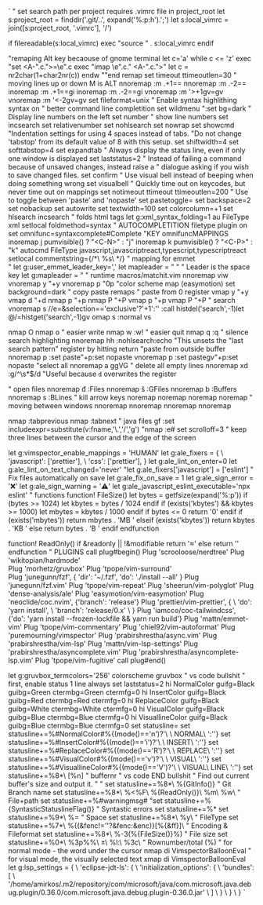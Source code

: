 `
" set search path per project requires .vimrc file in project_root 
let s:project_root = finddir('.git/..', expand('%:p:h').';')
let s:local_vimrc = join([s:project_root, '.vimrc'], '/')

if filereadable(s:local_vimrc)
exec "source " . s:local_vimrc
endif

"remaping Alt key becaouse of gnome terminal
let c='a'
while c <= 'z'
exec "set <A-".c.">=\e".c
exec "imap \e".c." <A-".c.">"
let c = nr2char(1+char2nr(c))
endw
""end remap
set timeout ttimeoutlen=30
" moving lines up or down M is ALT
nnoremap <M-DOWN> :m .+1<CR>==
nnoremap <M-Up> :m .-2<CR>==
inoremap <M-DOWN> <Esc>:m .+1<CR>==gi
inoremap <M-Up> <Esc>:m .-2<CR>==gi
vnoremap <M-DOWN> :m '>+1<CR>gv=gv
vnoremap <M-Up> :m '<-2<CR>gv=gv
set fileformat=unix
" Enable syntax highlithing
syntax on
" better command line completition
set wildmenu
":set bg=dark
" Display line numbers on the left
set number
" show line numbers
set incsearch
set relativenumber
set nohlsearch
set nowrap
set showcmd
"Indentation settings for using 4 spaces instead of tabs.
"Do not change 'tabstop' from its default value of 8 with this setup.
set shiftwidth=4
set softtabstop=4
set expandtab
" Always display the status line, even if only one window is displayed
set laststatus=2
" Instead of failing a command because of unsaved changes, instead raise a
" dialogue asking if you wish to save changed files.
set confirm
" Use visual bell instead of beeping when doing something wrong
set visualbell
" Quickly time out on keycodes, but never time out on mappings
set notimeout ttimeout ttimeoutlen=200
" Use <F11> to toggle between 'paste' and 'nopaste'
set pastetoggle=<F11>
set backspace=2
set nobackup
set autowrite
set textwidth=100
set colorcolumn=+1
set hlsearch incsearch
" folds html tags
let g:xml_syntax_folding=1
au FileType xml setlocal foldmethod=syntax
" AUTOCOMPLETITION
filetype plugin on
set omnifunc=syntaxcomplete#Complete
"KEY omnifuncMAPPINGS
inoremap <expr> j pumvisible() ? "\<C-N>" : "j"
inoremap <expr> k pumvisible() ? "\<C-P>" : "k"
autocmd FileType javascript,javascriptreact,typescript,typescriptreact setlocal commentstring={/*\ %s\ */}
" mapping for emmet  
" let g:user_emmet_leader_key=','
let mapleader = " " " Leader is the space key
let g:mapleader = " "
runtime macros/matchit.vim
nnoremap <Space> viw
vnoremap <leader>y "+y
vnoremap <leader>p "0p
"color scheme
map <leader><leader> <Plug>(easymotion)<cr>
set background=dark
" copy paste remaps
" paste from 0 register
vmap <leader>y "+y
vmap <leader>d "+d
nmap <leader>p "+p
nmap <leader>P "+P
vmap <leader>p "+p
vmap <leader>P "+P
" search 
vnoremap <silent> s //e<C-r>=&selection=='exclusive'?'+1':''<CR><CR>
\:<C-u>call histdel('search',-1)<Bar>let @/=histget('search',-1)<CR>gv
omap s :normal vs<CR>

nmap <S-Enter> O<Esc>
nmap <CR> o<Esc>
" easier write
nmap <leader>w :w!<cr>
" easier quit
nmap <leader>q :q<cr>
" silence search highlighting
nnoremap <leader>hh :nohlsearch<Bar>:echo<CR>
"This unsets the "last search pattern" register by hitting return
"paste from outside buffer
nnoremap <leader>p :set paste<CR>"+p:set nopaste<CR>
vnoremap <leader>p <Esc>:set paste<CR>gv"+p:set nopaste<CR>
"select all
nnoremap <leader>a ggVG
" delete all empty lines
nnoremap xd :g/^\s*$/d<CR>
"Useful because `d` overwrites the <quote> register

" open files
nnoremap đ :Files <CR>
nnoremap š :GFiles <CR>
nnoremap <leader>b :Buffers<CR>
nnoremap <leader>s :BLines<CR>
" kill arrow keys
noremap <silent> <Up>    <Nop>
noremap <silent> <Down>  <Nop>
noremap <silent> <Left>  <Nop>
noremap <silent> <Right> <Nop>
" moving between windows
nnoremap <C-J> <C-W><C-J>
nnoremap <C-K> <C-W><C-K>
nnoremap <C-L> <C-W><C-L>
nnoremap <C-H> <C-W><C-H>


nmap <M-LEFT> :tabprevious<cr>
nmap <M-RIGHT> :tabnext<cr>
" java files gf
:set includeexpr=substitute(v:fname,'\\.','/','g')
"nmap <F12> :e#<CR>
set scrolloff=3 " keep three lines between the cursor and the edge of the screen


let g:vimspector_enable_mappings = 'HUMAN'
let g:ale_fixers = {
\   'javascript': ['prettier'],
\   'css': ['prettier'],
\}
let g:ale_lint_on_enter=0
let g:ale_lint_on_text_changed='never'
"let g:ale_fixers['javascript'] = ['eslint']
" Fix files automatically on save
let g:ale_fix_on_save = 1
let g:ale_sign_error = '❌'
let g:ale_sign_warning = '⚠️'
let g:ale_javascript_eslint_executable='npx eslint'
" functions
function! FileSize()
let bytes = getfsize(expand('%:p'))
if (bytes >= 1024)
let kbytes = bytes / 1024
endif
if (exists('kbytes') && kbytes >= 1000)
let mbytes = kbytes / 1000
endif
if bytes <= 0
return '0'
endif
if (exists('mbytes'))
return mbytes . 'MB '
elseif (exists('kbytes'))
return kbytes . 'KB '
else
return bytes . 'B '
endif
endfunction

function! ReadOnly()
if &readonly || !&modifiable
return ''
else
return ''
endfunction
" PLUGINS
call plug#begin()
Plug 'scrooloose/nerdtree'
Plug 'wikitopian/hardmode'  
Plug 'morhetz/gruvbox'
Plug 'tpope/vim-surround'    
Plug 'junegunn/fzf', { 'dir': '~/.fzf', 'do': './install --all' }
Plug 'junegunn/fzf.vim'
Plug 'tpope/vim-repeat'
Plug 'sheerun/vim-polyglot'
Plug 'dense-analysis/ale'
Plug 'easymotion/vim-easymotion'
Plug 'neoclide/coc.nvim', {'branch': 'release'}
Plug 'prettier/vim-prettier', {
\ 'do': 'yarn install',
\ 'branch': 'release/0.x'
\ }
Plug 'iamcco/coc-tailwindcss',  {'do': 'yarn install --frozen-lockfile && yarn run build'}
Plug 'mattn/emmet-vim'
Plug 'tpope/vim-commentary'
Plug 'chiel92/vim-autoformat'
Plug 'puremourning/vimspector'
Plug 'prabirshrestha/async.vim'
Plug 'prabirshrestha/vim-lsp'
Plug 'mattn/vim-lsp-settings'
Plug 'prabirshrestha/asyncomplete.vim'
Plug 'prabirshrestha/asyncomplete-lsp.vim'
Plug 'tpope/vim-fugitive'
call plug#end()

let g:gruvbox_termcolors='256'
colorscheme gruvbox
" vs code bullshit
" first, enable status 1 line always
set laststatus=2
hi NormalColor guifg=Black guibg=Green ctermbg=Green ctermfg=0
hi InsertColor guifg=Black guibg=Red ctermbg=Red ctermfg=0
hi ReplaceColor guifg=Black guibg=White ctermbg=White ctermfg=0
hi VisualColor guifg=Black guibg=Blue ctermbg=Blue ctermfg=0
hi VisuallineColor guifg=Black guibg=Blue ctermbg=Blue ctermfg=0
set statusline=
set statusline+=%#NormalColor#%{(mode()=='n')?'\ \ NORMAL\ ':''}
set statusline+=%#InsertColor#%{(mode()=='i')?'\ \ INSERT\ ':''}
set statusline+=%#ReplaceColor#%{(mode()=='R')?'\ \ REPLACE\ ':''}
set statusline+=%#VisualColor#%{(mode()=='v')?'\ \ VISUAL\ ':''}
set statusline+=%#VisuallineColor#%{(mode()=='V')?'\ \ VISUAL\ LINE\ ':''}
set statusline+=%8*\ [%n]                                " buffernr
" vs code END bullshit
" Find out current buffer's size and output it.
"
" set statusline+=%8*\ %{GitInfo()}                        " Git Branch name
set statusline+=%8*\ %<%F\ %{ReadOnly()}\ %m\ %w\        " File+path
set statusline+=%#warningmsg#
"set statusline+=%{SyntasticStatuslineFlag()}             " Syntastic errors
set statusline+=%*
set statusline+=%9*\ %=                                  " Space
set statusline+=%8*\ %y\                                 " FileType
set statusline+=%7*\ %{(&fenc!=''?&fenc:&enc)}\[%{&ff}]\ " Encoding & Fileformat
set statusline+=%8*\ %-3(%{FileSize()}%)                 " File size
set statusline+=%0*\ %3p%%\ \ %l:\ %3c\                 " Rownumber/total (%)
" for normal mode - the word under the cursor
nmap <Leader>di <Plug>VimspectorBalloonEval
" for visual mode, the visually selected text
xmap <Leader>di <Plug>VimspectorBalloonEval
let g:lsp_settings = {
\ 'eclipse-jdt-ls': {
\     'initialization_options': {
\         'bundles': [
\             '/home/amirkos/.m2/repository/com/microsoft/java/com.microsoft.java.debug.plugin/0.36.0/com.microsoft.java.debug.plugin-0.36.0.jar'
\         ]
\     }
\ }
\ }
`

